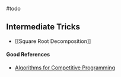 #todo 

## Intermediate Tricks
- [[Square Root Decomposition]]


#### Good References
- [Algorithms for Competitive Programming](https://cp-algorithms.com/)
